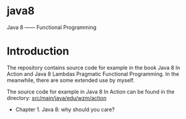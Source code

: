 # java8
Java 8 —— Functional Programming

# Introduction
The repository contains source code for example in the book Java 8 In Action and Java 8 Lambdas Pragmatic Functional Programming. In the meanwhile, there are some extended use by myself.

The source code for example in Java 8 In Action can be found in the directory: [src/main/java/edu/wzm/action](https://github.com/GatsbyNewton/java8/tree/master/src/main/java/edu/wzm/action)
- Chapter 1. Java 8: why should you care?
